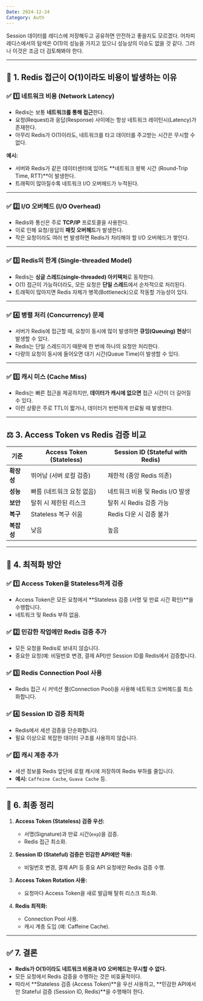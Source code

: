 ```yaml
---
Date: 2024-12-24
Category: Auth
---
```



Session 데이터를 레디스에 저장해두고 공유하면 안전하고 좋을지도 모르겠다. 어차피 레디스에서의 탐색은 O(1)의 성능을 가지고 있으니 성능상의 이슈도 없을 것 같다. 그러나 이것은 조금 더 검토해봐야 한다.

---

## 🚀 **1. Redis 접근이 O(1)이라도 비용이 발생하는 이유**

### ✅ **1️⃣ 네트워크 비용 (Network Latency)**

- Redis는 보통 **네트워크를 통해 접근**한다.
- 요청(Request)과 응답(Response) 사이에는 항상 네트워크 레이턴시(Latency)가 존재한다.
- 아무리 Redis가 O(1)이라도, 네트워크를 타고 데이터를 주고받는 시간은 무시할 수 없다.

**예시:**

- 서버와 Redis가 같은 데이터센터에 있어도 **네트워크 왕복 시간 (Round-Trip Time, RTT)**이 발생한다.
- 트래픽이 많아질수록 네트워크 I/O 오버헤드가 누적된다.

---

### ✅ **2️⃣ I/O 오버헤드 (I/O Overhead)**

- Redis와 통신은 주로 **TCP/IP** 프로토콜을 사용한다.
- 이로 인해 요청/응답의 **패킷 오버헤드**가 발생한다.
- 작은 요청이라도 여러 번 발생하면 Redis가 처리해야 할 I/O 오버헤드가 쌓인다.

---

### ✅ **3️⃣ Redis의 한계 (Single-threaded Model)**

- Redis는 **싱글 스레드(single-threaded) 아키텍처**로 동작한다.
- O(1) 접근이 가능하더라도, 모든 요청은 **단일 스레드**에서 순차적으로 처리된다.
- 트래픽이 많아지면 Redis 자체가 병목(Bottleneck)으로 작동할 가능성이 있다.

---

### ✅ **4️⃣ 병렬 처리 (Concurrency) 문제**

- 서버가 Redis에 접근할 때, 요청이 동시에 많이 발생하면 **큐잉(Queuing) 현상**이 발생할 수 있다.
- Redis는 단일 스레드이기 때문에 한 번에 하나의 요청만 처리한다.
- 다량의 요청이 동시에 들어오면 대기 시간(Queue Time)이 발생할 수 있다.

---

### ✅ **5️⃣ 캐시 미스 (Cache Miss)**

- Redis는 빠른 접근을 제공하지만, **데이터가 캐시에 없으면** 접근 시간이 더 길어질 수 있다.
- 이런 상황은 주로 TTL이 짧거나, 데이터가 빈번하게 만료될 때 발생한다.

---

## ⚖️ **3. Access Token vs Redis 검증 비교**

|**기준**|**Access Token (Stateless)**|**Session ID (Stateful with Redis)**|
|---|---|---|
|**확장성**|뛰어남 (서버 로컬 검증)|제한적 (중앙 Redis 의존)|
|**성능**|빠름 (네트워크 요청 없음)|네트워크 비용 및 Redis I/O 발생|
|**보안**|탈취 시 제한된 리스크|탈취 시 Redis 검증 가능|
|**복구**|Stateless 복구 쉬움|Redis 다운 시 검증 불가|
|**복잡성**|낮음|높음|

---

## 🔄 **4. 최적화 방안**

### ✅ **1️⃣ Access Token을 Stateless하게 검증**

- Access Token은 모든 요청에서 **Stateless 검증 (서명 및 만료 시간 확인)**을 수행합니다.
- 네트워크 및 Redis 부하 없음.

### ✅ **2️⃣ 민감한 작업에만 Redis 검증 추가**

- 모든 요청을 Redis로 보내지 않습니다.
- 중요한 요청(예: 비밀번호 변경, 결제 API)만 Session ID를 Redis에서 검증합니다.

### ✅ **3️⃣ Redis Connection Pool 사용**

- Redis 접근 시 커넥션 풀(Connection Pool)을 사용해 네트워크 오버헤드를 최소화합니다.

### ✅ **4️⃣ Session ID 검증 최적화**

- Redis에서 세션 검증을 단순화합니다.
- 필요 이상으로 복잡한 데이터 구조를 사용하지 않습니다.

### ✅ **5️⃣ 캐시 계층 추가**

- 세션 정보를 Redis 앞단에 로컬 캐시에 저장하여 Redis 부하를 줄입니다.
- **예시:** `Caffeine Cache`, `Guava Cache` 등.

---

## 🚦 **6. 최종 정리**

1. **Access Token (Stateless) 검증 우선:**
    
    - 서명(Signature)과 만료 시간(`exp`)을 검증.
    - Redis 접근 최소화.
2. **Session ID (Stateful) 검증은 민감한 API에만 적용:**
    
    - 비밀번호 변경, 결제 API 등 중요 API 요청에만 Redis 검증 수행.
3. **Access Token Rotation 사용:**
    
    - 요청마다 Access Token을 새로 발급해 탈취 리스크 최소화.
4. **Redis 최적화:**
    
    - Connection Pool 사용.
    - 캐시 계층 도입 (예: Caffeine Cache).

---
## ✅ **7. 결론**

- **Redis가 O(1)이라도 네트워크 비용과 I/O 오버헤드는 무시할 수 없다.**
- 모든 요청에서 Redis 검증을 수행하는 것은 비효율적이다.
- 따라서 **Stateless 검증 (Access Token)**을 우선 사용하고, **민감한 API에서만 Stateful 검증 (Session ID, Redis)**을 수행해야 한다.


